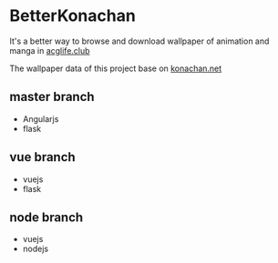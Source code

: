 # BetterKonachan
It's a better way to browse and download wallpaper of animation and manga in [acglife.club](http://acglife.club)

The wallpaper data of this project base on [konachan.net](http://konachan.net/)

## master branch
* Angularjs
* flask

## vue branch
* vuejs
* flask

## node branch
* vuejs
* nodejs

